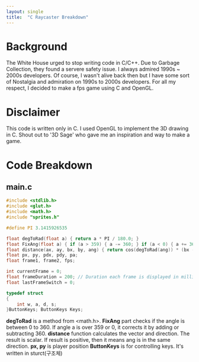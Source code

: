 ```yaml
---
layout: single
title:  "C Raycaster Breakdown"
---
```


# Background
The White House urged to stop writing code in C/C++. Due to Garbage Collection, they found a servere safety issue.
I always admired 1990s ~ 2000s developers. Of course, I wasn't alive back then but I have some sort of Nostalgia and admiration on 1990s to 2000s developers. 
For all my respect, I decided to make a fps game using C and OpenGL.

# Disclaimer
This code is written only in C. I used OpenGL to implement the 3D drawing in C.
Shout out to '3D Sage' who gave me an inspiration and way to make a game.

# Code Breakdown
## main.c
```C
#include <stdlib.h>
#include <glut.h>
#include <math.h>
#include "sprites.h"

#define PI 3.1415926535

float degToRad(float a) { return a * PI / 180.0; }
float FixAng(float a) { if (a > 359) { a -= 360; } if (a < 0) { a += 360; } return a; }
float distance(ax, ay, bx, by, ang) { return cos(degToRad(ang)) * (bx - ax) - sin(degToRad(ang)) * (by - ay); }
float px, py, pdx, pdy, pa;
float frame1, frame2, fps;

int currentFrame = 0;
float frameDuration = 200; // Duration each frame is displayed in milliseconds
float lastFrameSwitch = 0;

typedef struct
{
    int w, a, d, s;                     
}ButtonKeys; ButtonKeys Keys;

```
**degToRad** is a method from <math.h>.
**FixAng** part checks if the angle is between 0 to 360. If angle a is over 359 or 0, it corrects it by adding or subtracting 360.
**distance** function calculates the vector and direction. The result is scalar. If result is positive, then it means ang is in the same direction.
**px, py** is player position
**ButtonKeys** is for controlling keys. It's written in sturct(구조체)


